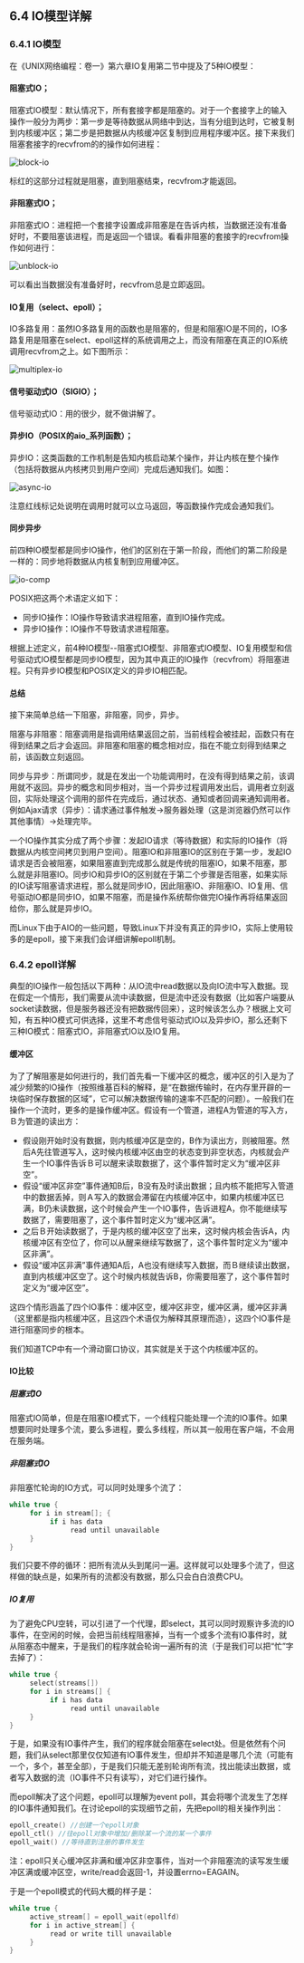 ## 6.4 IO模型详解

### 6.4.1 IO模型
在《UNIX网络编程：卷一》第六章IO复用第二节中提及了5种IO模型：

#### 阻塞式IO；
阻塞式IO模型：默认情况下，所有套接字都是阻塞的。对于一个套接字上的输入操作一般分为两步：第一步是等待数据从网络中到达，当有分组到达时，它被复制到内核缓冲区；第二步是把数据从内核缓冲区复制到应用程序缓冲区。接下来我们阻塞套接字的recvfrom的的操作如何进程：

![block-io](../img/6-4-block-io.jpg)

标红的这部分过程就是阻塞，直到阻塞结束，recvfrom才能返回。

#### 非阻塞式IO；
非阻塞式IO：进程把一个套接字设置成非阻塞是在告诉内核，当数据还没有准备好时，不要阻塞该进程，而是返回一个错误。看看非阻塞的套接字的recvfrom操作如何进行：

![unblock-io](../img/6-4-unblock-io.jpg)

可以看出当数据没有准备好时，recvfrom总是立即返回。

#### IO复用（select、epoll）；
IO多路复用：虽然IO多路复用的函数也是阻塞的，但是和阻塞IO是不同的，IO多路复用是阻塞在select、epoll这样的系统调用之上，而没有阻塞在真正的IO系统调用recvfrom之上。如下图所示：

![multiplex-io](../img/6-4-multiplex-io.jpg)

#### 信号驱动式IO（SIGIO）；
信号驱动式IO：用的很少，就不做讲解了。

#### 异步IO（POSIX的aio_系列函数）；
异步IO：这类函数的工作机制是告知内核启动某个操作，并让内核在整个操作（包括将数据从内核拷贝到用户空间）完成后通知我们。如图：

![async-io](../img/6-4-async-io.jpg)

注意红线标记处说明在调用时就可以立马返回，等函数操作完成会通知我们。

#### 同步异步
前四种IO模型都是同步IO操作，他们的区别在于第一阶段，而他们的第二阶段是一样的：同步地将数据从内核复制到应用缓冲区。

![io-comp](../img/6-4-io-comp.png)

POSIX把这两个术语定义如下：
* 同步IO操作：IO操作导致请求进程阻塞，直到IO操作完成。
* 异步IO操作：IO操作不导致请求进程阻塞。

根据上述定义，前4种IO模型--阻塞式IO模型、非阻塞式IO模型、IO复用模型和信号驱动式IO模型都是同步IO模型，因为其中真正的IO操作（recvfrom）将阻塞进程。只有异步IO模型和POSIX定义的异步IO相匹配。

#### 总结
接下来简单总结一下阻塞，非阻塞，同步，异步。

阻塞与非阻塞：阻塞调用是指调用结果返回之前，当前线程会被挂起，函数只有在得到结果之后才会返回。非阻塞和阻塞的概念相对应，指在不能立刻得到结果之前，该函数立刻返回。

同步与异步：所谓同步，就是在发出一个功能调用时，在没有得到结果之前，该调用就不返回。异步的概念和同步相对，当一个异步过程调用发出后，调用者立刻返回，实际处理这个调用的部件在完成后，通过状态、通知或者回调来通知调用者。例如Ajax请求（异步）：请求通过事件触发->服务器处理（这是浏览器仍然可以作其他事情）->处理完毕。

一个IO操作其实分成了两个步骤：发起IO请求（等待数据）和实际的IO操作（将数据从内核空间拷贝到用户空间）。阻塞IO和非阻塞IO的区别在于第一步，发起IO请求是否会被阻塞，如果阻塞直到完成那么就是传统的阻塞IO，如果不阻塞，那么就是非阻塞IO。同步IO和异步IO的区别就在于第二个步骤是否阻塞，如果实际的IO读写阻塞请求进程，那么就是同步IO，因此阻塞IO、非阻塞IO、IO复用、信号驱动IO都是同步IO，如果不阻塞，而是操作系统帮你做完IO操作再将结果返回给你，那么就是异步IO。

而Linux下由于AIO的一些问题，导致Linux下并没有真正的异步IO，实际上使用较多的是epoll，接下来我们会详细讲解epoll机制。

### 6.4.2 epoll详解
典型的IO操作一般包括以下两种：从IO流中read数据以及向IO流中写入数据。现在假定一个情形，我们需要从流中读数据，但是流中还没有数据（比如客户端要从socket读数据，但是服务器还没有把数据传回来），这时候该怎么办？根据上文可知，有五种IO模式可供选择，这里不考虑信号驱动式IO以及异步IO，那么还剩下三种IO模式：阻塞式IO，非阻塞式IO以及IO复用。

#### 缓冲区
为了了解阻塞是如何进行的，我们首先看一下缓冲区的概念，缓冲区的引入是为了减少频繁的IO操作（按照维基百科的解释，是“在数据传输时，在内存里开辟的一块临时保存数据的区域”，它可以解决数据传输的速率不匹配的问题）。一般我们在操作一个流时，更多的是操作缓冲区。假设有一个管道，进程A为管道的写入方，Ｂ为管道的读出方：
* 假设刚开始时没有数据，则内核缓冲区是空的，B作为读出方，则被阻塞。然后A先往管道写入，这时候内核缓冲区由空的状态变到非空状态，内核就会产生一个IO事件告诉Ｂ可以醒来读取数据了，这个事件暂时定义为“缓冲区非空”。
* 假设“缓冲区非空”事件通知B后，B没有及时读出数据；且内核不能把写入管道中的数据丢掉，则Ａ写入的数据会滞留在内核缓冲区中，如果内核缓冲区已满，B仍未读数据，这个时候会产生一个IO事件，告诉进程A，你不能继续写数据了，需要阻塞了，这个事件暂时定义为“缓冲区满”。
* 之后Ｂ开始读数据了，于是内核的缓冲区空了出来，这时候内核会告诉A，内核缓冲区有空位了，你可以从醒来继续写数据了，这个事件暂时定义为“缓冲区非满”。
* 假设“缓冲区非满”事件通知A后，A也没有继续写入数据，而Ｂ继续读出数据，直到内核缓冲区空了。这个时候内核就告诉B，你需要阻塞了，这个事件暂时定义为“缓冲区空”。

这四个情形涵盖了四个IO事件：缓冲区空，缓冲区非空，缓冲区满，缓冲区非满（这里都是指内核缓冲区，且这四个术语仅为解释其原理而造），这四个IO事件是进行阻塞同步的根本。

我们知道TCP中有一个滑动窗口协议，其实就是关于这个内核缓冲区的。

#### IO比较
##### 阻塞式IO
阻塞式IO简单，但是在阻塞IO模式下，一个线程只能处理一个流的IO事件。如果想要同时处理多个流，要么多进程，要么多线程，所以其一般用在客户端，不会用在服务端。

##### 非阻塞式IO
非阻塞忙轮询的IO方式，可以同时处理多个流了：
```C
while true {
     for i in stream[]; {
          if i has data
               read until unavailable
     }
}
```
我们只要不停的循环：把所有流从头到尾问一遍。这样就可以处理多个流了，但这样做的缺点是，如果所有的流都没有数据，那么只会白白浪费CPU。

##### IO复用
为了避免CPU空转，可以引进了一个代理，即select，其可以同时观察许多流的IO事件，在空闲的时候，会把当前线程阻塞掉，当有一个或多个流有IO事件时，就从阻塞态中醒来，于是我们的程序就会轮询一遍所有的流（于是我们可以把“忙”字去掉了）：
```C
while true {
     select(streams[])
     for i in streams[] {
          if i has data
               read until unavailable
     }
}
```
于是，如果没有IO事件产生，我们的程序就会阻塞在select处。但是依然有个问题，我们从select那里仅仅知道有IO事件发生，但却并不知道是哪几个流（可能有一个，多个，甚至全部），于是我们只能无差别轮询所有流，找出能读出数据，或者写入数据的流（IO事件不只有读写），对它们进行操作。

而epoll解决了这个问题，epoll可以理解为event poll，其会将哪个流发生了怎样的IO事件通知我们。在讨论epoll的实现细节之前，先把epoll的相关操作列出：
```c
epoll_create() //创建一个epoll对象
epoll_ctl() //往epoll对象中增加/删除某一个流的某一个事件
epoll_wait() //等待直到注册的事件发生
```
注：epoll只关心缓冲区非满和缓冲区非空事件，当对一个非阻塞流的读写发生缓冲区满或缓冲区空，write/read会返回-1，并设置errno=EAGAIN。

于是一个epoll模式的代码大概的样子是：
```C
while true {
     active_stream[] = epoll_wait(epollfd)
     for i in active_stream[] {
          read or write till unavailable
     }
}
```
